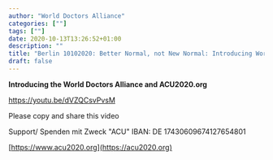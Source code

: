 ```yaml
---
author: "World Doctors Alliance"
categories: [""]
tags: [""]
date: 2020-10-13T13:26:52+01:00
description: ""
title: "Berlin 10102020: Better Normal, not New Normal: Introducing World Doctors Alliance"
draft: false
---
```


**Introducing the World Doctors Alliance and ACU2020.org** 

https://youtu.be/dVZQCsvPvsM

Please copy and share this video  

Support/ Spenden mit Zweck "ACU" IBAN: DE 17430609674127654801  

 [https://www.acu2020.org](https://acu2020.org)